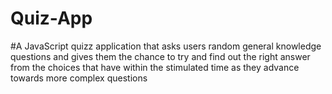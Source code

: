 # Quiz-App
#A JavaScript quizz application that asks users  random general knowledge   questions and gives them   the  chance to try and find out  the right answer from the  choices that  have within the stimulated time as they advance towards more complex questions

